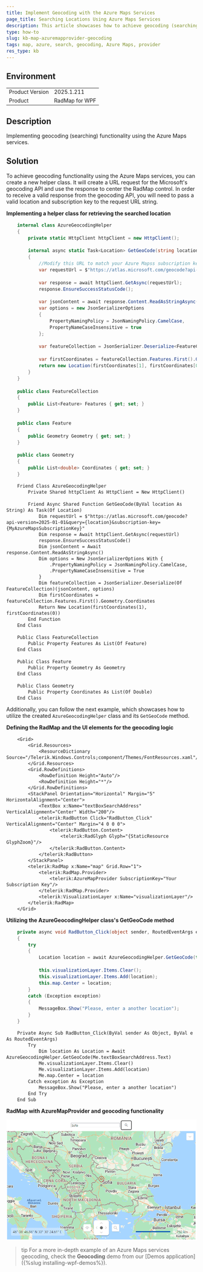 ```yaml
---
title: Implement Geocoding with the Azure Maps Services
page_title: Searching Locations Using Azure Maps Services
description: This article showcases how to achieve geocoding (searching) using the Azure Maps services.
type: how-to
slug: kb-map-azuremapprovider-geocoding
tags: map, azure, search, geocoding, Azure Maps, provider
res_type: kb
---
```


## Environment
<table>
	<tbody>
		<tr>
			<td>Product Version</td>
			<td>2025.1.211</td>
		</tr>
		<tr>
			<td>Product</td>
			<td>RadMap for WPF</td>
		</tr>
	</tbody>
</table>

## Description

Implementing geocoding (searching) functionality using the Azure Maps services.

## Solution

To achieve geocoding functionality using the Azure Maps services, you can create a new helper class. It will create a URL request for the Microsoft's geocoding API and use the response to center the RadMap control. In order to receive a valid response from the geocoding API, you will need to pass a valid location and subscription key to the request URL string.

__Implementing a helper class for retrieving the searched location__
```C#
    internal class AzureGeocodingHelper
    {
        private static HttpClient httpClient = new HttpClient();

        internal async static Task<Location> GetGeoCode(string location)
        {
            //Modify this URL to match your Azure Mapss subscription key and location
            var requestUrl = $"https://atlas.microsoft.com/geocode?api-version=2025-01-01&query={location}&subscription-key={MyAzureMapsSubscriptionKey}";

            var response = await httpClient.GetAsync(requestUrl);
            response.EnsureSuccessStatusCode();

            var jsonContent = await response.Content.ReadAsStringAsync();
            var options = new JsonSerializerOptions
            {
                PropertyNamingPolicy = JsonNamingPolicy.CamelCase,
                PropertyNameCaseInsensitive = true
            };

            var featureCollection = JsonSerializer.Deserialize<FeatureCollection>(jsonContent, options);

            var firstCoordinates = featureCollection.Features.First().Geometry.Coordinates;
            return new Location(firstCoordinates[1], firstCoordinates[0]);
        }
    }

    public class FeatureCollection
    {
        public List<Feature> Features { get; set; }
    }

    public class Feature
    {
        public Geometry Geometry { get; set; }
    }

    public class Geometry
    {
        public List<double> Coordinates { get; set; }
    }
```
```VB.NET
    Friend Class AzureGeocodingHelper
        Private Shared httpClient As HttpClient = New HttpClient()

        Friend Async Shared Function GetGeoCode(ByVal location As String) As Task(Of Location)
            Dim requestUrl = $"https://atlas.microsoft.com/geocode?api-version=2025-01-01&query={location}&subscription-key={MyAzureMapsSubscriptionKey}"
            Dim response = Await httpClient.GetAsync(requestUrl)
            response.EnsureSuccessStatusCode()
            Dim jsonContent = Await response.Content.ReadAsStringAsync()
            Dim options = New JsonSerializerOptions With {
                .PropertyNamingPolicy = JsonNamingPolicy.CamelCase,
                .PropertyNameCaseInsensitive = True
            }
            Dim featureCollection = JsonSerializer.Deserialize(Of FeatureCollection)(jsonContent, options)
            Dim firstCoordinates = featureCollection.Features.First().Geometry.Coordinates
            Return New Location(firstCoordinates(1), firstCoordinates(0))
        End Function
    End Class

    Public Class FeatureCollection
        Public Property Features As List(Of Feature)
    End Class

    Public Class Feature
        Public Property Geometry As Geometry
    End Class

    Public Class Geometry
        Public Property Coordinates As List(Of Double)
    End Class
```

Additionally, you can follow the next example, which showcases how to utilize the created `AzureGeocodingHelper` class and its `GetGeoCode` method.

__Defining the RadMap and the UI elements for the geocoding logic__
```XAML
    <Grid>
        <Grid.Resources>
            <ResourceDictionary Source="/Telerik.Windows.Controls;component/Themes/FontResources.xaml"/>
        </Grid.Resources>
        <Grid.RowDefinitions>
            <RowDefinition Height="Auto"/>
            <RowDefinition Height="*"/>
        </Grid.RowDefinitions>
        <StackPanel Orientation="Horizontal" Margin="5" HorizontalAlignment="Center">
            <TextBox x:Name="textBoxSearchAddress" VerticalAlignment="Center" Width="200"/>
            <telerik:RadButton Click="RadButton_Click" VerticalAlignment="Center" Margin="4 0 0 0">
                <telerik:RadButton.Content>
                    <telerik:RadGlyph Glyph="{StaticResource GlyphZoom}"/>
                </telerik:RadButton.Content>
            </telerik:RadButton>
        </StackPanel>
        <telerik:RadMap x:Name="map" Grid.Row="1">
            <telerik:RadMap.Provider>
                <telerik:AzureMapProvider SubscriptionKey="Your Subscription Key"/>
            </telerik:RadMap.Provider>
            <telerik:VisualizationLayer x:Name="visualizationLayer"/>
        </telerik:RadMap>
    </Grid>
```

__Utilizing the AzureGeocodingHelper class's GetGeoCode method__
```C#
    private async void RadButton_Click(object sender, RoutedEventArgs e)
    {
        try
        {
            Location location = await AzureGeocodingHelper.GetGeoCode(this.textBoxSearchAddress.Text);

            this.visualizationLayer.Items.Clear();
            this.visualizationLayer.Items.Add(location);
            this.map.Center = location;
        }
        catch (Exception exception)
        {
            MessageBox.Show("Please, enter a another location");
        }
    }
```
```VB.NET
    Private Async Sub RadButton_Click(ByVal sender As Object, ByVal e As RoutedEventArgs)
        Try
            Dim location As Location = Await AzureGeocodingHelper.GetGeoCode(Me.textBoxSearchAddress.Text)
            Me.visualizationLayer.Items.Clear()
            Me.visualizationLayer.Items.Add(location)
            Me.map.Center = location
        Catch exception As Exception
            MessageBox.Show("Please, enter a another location")
        End Try
    End Sub
```

__RadMap with AzureMapProvider and geocoding functionality__

![RadMap with AzureMapProvider and geocoding functionality](images/kb-map-azuremapprovider-geocoding.png)

>tip For a more in-depth example of an Azure Maps services geocoding, check the __Geocoding__ demo from our [Demos application]({%slug installing-wpf-demos%}).